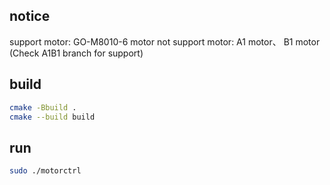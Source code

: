## notice

support motor: GO-M8010-6 motor
not support motor: A1 motor、 B1 motor (Check A1B1 branch for support)

## build

```sh
cmake -Bbuild .
cmake --build build
```

## run

```sh
sudo ./motorctrl
```
